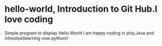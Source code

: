 # hello-world, Introduction to Git Hub.I love coding
Simple program to display Hello World
I am happy coding in php,Java and intrested(learning now python)!
